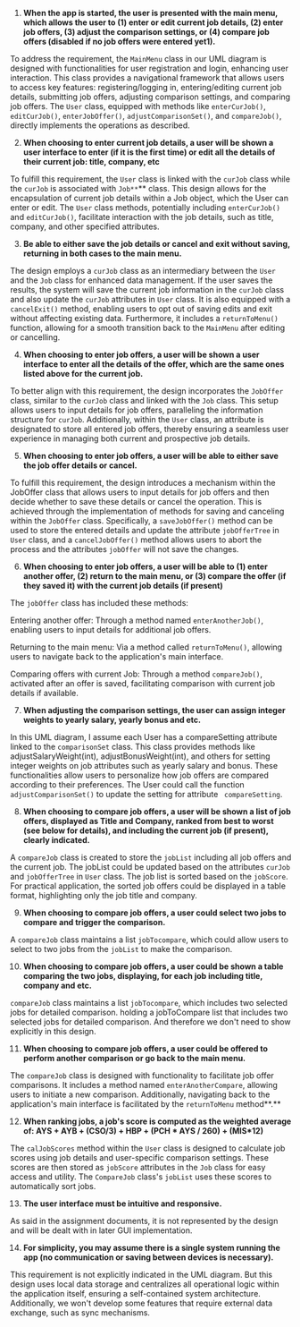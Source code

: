 1.  **When the app is started, the user is presented with the main menu,
    which allows the user to (1) enter or edit current job details, (2)
    enter job offers, (3) adjust the comparison settings, or (4) compare
    job offers (disabled if no job offers were entered yet1).**

To address the requirement, the `MainMenu` class in our UML diagram is
designed with functionalities for user registration and login, enhancing
user interaction. This class provides a navigational framework that
allows users to access key features: registering/logging in,
entering/editing current job details, submitting job offers, adjusting
comparison settings, and comparing job offers. The `User` class,
equipped with methods like `enterCurJob()`, `editCurJob()`,
`enterJobOffer()`, `adjustComparisonSet()`, and `compareJob()`,
directly implements the operations as described.

2.  **When choosing to enter current job details, a user will be shown a
    user interface to enter (if it is the first time) or edit all the
    details of their current job: title, company, etc**

To fulfill this requirement, the `User` class is linked with the
`curJob` class while the `curJob` is associated with `Job**`**
class. This design allows for the encapsulation of current job details
within a Job object, which the User can enter or edit. The `User`
class methods, potentially including `enterCurJob()` and
`editCurJob()`, facilitate interaction with the job details, such as
title, company, and other specified attributes.

3.  **Be able to either save the job details or cancel and exit without
    saving, returning in both cases to the main menu.**

The design employs a `curJob` class as an intermediary between the
`User` and the `Job` class for enhanced data management. If the user
saves the results, the system will save the current job information in
the `curJob` class and also update the `curJob` attributes in
`User` class. It is also equipped with a `cancelExit()` method,
enabling users to opt out of saving edits and exit without affecting
existing data. Furthermore, it includes a `returnToMenu()` function,
allowing for a smooth transition back to the `MainMenu` after editing
or cancelling.

4.  **When choosing to enter job offers, a user will be shown a user
    interface to enter all the details of the offer, which are the same
    ones listed above for the current job.**

To better align with this requirement, the design incorporates the
`JobOffer` class, similar to the `curJob` class and linked with the
`Job` class. This setup allows users to input details for job offers,
paralleling the information structure for `curJob`. Additionally,
within the `User` class, an attribute is designated to store all
entered job offers, thereby ensuring a seamless user experience in
managing both current and prospective job details.

5.  **When choosing to enter job offers, a user will be able to either
    save the job offer details or cancel.**

To fulfill this requirement, the design introduces a mechanism within
the JobOffer class that allows users to input details for job offers and
then decide whether to save these details or cancel the operation. This
is achieved through the implementation of methods for saving and
canceling within the `JobOffer` class. Specifically, a
`saveJobOffer()` method can be used to store the entered details and
update the attribute `jobOfferTree` in `User` class, and a
`cancelJobOffer()` method allows users to abort the process and the
attributes `jobOffer` will not save the changes.

6.  **When choosing to enter job offers, a user will be able to (1)
    enter another offer, (2) return to the main menu, or (3) compare the
    offer (if they saved it) with the current job details (if present)**

The `jobOffer` class has included these methods:

Entering another offer: Through a method named `enterAnotherJob()`,
enabling users to input details for additional job offers.

Returning to the main menu: Via a method called `returnToMenu()`,
allowing users to navigate back to the application\'s main interface.

Comparing offers with current Job: Through a method `compareJob()`,
activated after an offer is saved, facilitating comparison with current
job details if available.

7.  **When adjusting the comparison settings, the user can assign
    integer weights to yearly salary, yearly bonus and etc.**

In this UML diagram, I assume each User has a compareSetting attribute
linked to the `comparisonSet` class. This class provides methods like
adjustSalaryWeight(int), adjustBonusWeight(int), and others for setting
integer weights on job attributes such as yearly salary and bonus. These
functionalities allow users to personalize how job offers are compared
according to their preferences. The User could call the function
`adjustComparisonSet()` to update the setting for attribute `
compareSetting`.

8.  **When choosing to compare job offers, a user will be shown a list
    of job offers, displayed as Title and Company, ranked from best to
    worst (see below for details), and including the current job (if
    present), clearly indicated.**

A `compareJob` class is created to store the `jobList` including all
job offers and the current job. The jobList could be updated based on
the attributes `curJob` and `jobOfferTree` in `User` class. The
job list is sorted based on the `jobScore`. For practical application,
the sorted job offers could be displayed in a table format, highlighting
only the job title and company.

9.  **When choosing to compare job offers, a user could select two jobs
    to compare and trigger the comparison.**

A `compareJob` class maintains a list `jobTocompare`, which could
allow users to select to two jobs from the `jobList` to make the
comparison.

10. **When choosing to compare job offers, a user could be shown a table
    comparing the two jobs, displaying, for each job including title,
    company and etc.**

`compareJob` class maintains a list `jobTocompare`, which includes
two selected jobs for detailed comparison. holding a jobToCompare list
that includes two selected jobs for detailed comparison. And therefore
we don't need to show explicitly in this design.

11. **When choosing to compare job offers, a user could be offered to
    perform another comparison or go back to the main menu.**

The `compareJob` class is designed with functionality to facilitate
job offer comparisons. It includes a method named
`enterAnotherCompare`, allowing users to initiate a new comparison.
Additionally, navigating back to the application\'s main interface is
facilitated by the `returnToMenu` method**.**

12. **When ranking jobs, a job's score is computed as the weighted
    average of: AYS + AYB + (CSO/3) + HBP + (PCH \* AYS / 260) +
    (MIS\*12)**

The `calJobScores` method within the `User` class is designed to
calculate job scores using job details and user-specific comparison
settings. These scores are then stored as `jobScore` attributes in the
`Job` class for easy access and utility. The `CompareJob` class\'s
`jobList` uses these scores to automatically sort jobs.

13. **The user interface must be intuitive and responsive.**

As said in the assignment documents, it is not represented by the design
and will be dealt with in later GUI implementation.

14. **For simplicity, you may assume there is a single system running
    the app (no communication or saving between devices is necessary).**

This requirement is not explicitly indicated in the UML diagram. But
this design uses local data storage and centralizes all operational
logic within the application itself, ensuring a self-contained system
architecture. Additionally, we won't develop some features that require
external data exchange, such as sync mechanisms.
